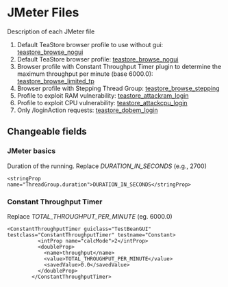 # JMeter Files #

Description of each JMeter file

1. Default TeaStore browser profile to use without gui: [teastore_browse_nogui](/examples/jmeter/teastore_browse_nogui.jmx) 
2. Default TeaStore browser profile: [teastore_browse_nogui](/examples/jmeter/teastore_browse.jmx)
3. Browser profile with Constant Throughput Timer plugin to determine the maximum throughput per minute (base 6000.0): [teastore_browse_limited_tp](/examples/jmeter/teastore_browse_limited_tp.jmx)
4. Browser profile with Stepping Thread Group: [teastore_browse_stepping](/examples/jmeter/teastore_browse_stepping.jmx)
5. Profile to exploit RAM vulnerability: [teastore_attackram_login](/examples/jmeter/teastore_attackram_login.jmx)
6. Profile to exploit CPU vulnerability: [teastore_attackcpu_login](/examples/jmeter/teastore_attackcpu_login.jmx)
7. Only /loginAction requests: [teastore_dobem_login](/examples/jmeter/teastore_dobem_login.jmx)



## Changeable fields ##

### JMeter basics ###

Duration of the running. 
Replace _DURATION_IN_SECONDS_ (e.g., 2700)
```
<stringProp name="ThreadGroup.duration">DURATION_IN_SECONDS</stringProp>
```

### Constant Throughput Timer ###

Replace _TOTAL_THROUGHPUT_PER_MINUTE_ (eg. 6000.0)
```
<ConstantThroughputTimer guiclass="TestBeanGUI" testclass="ConstantThroughputTimer" testname="Constant>
          <intProp name="calcMode">2</intProp>
          <doubleProp>
            <name>throughput</name>
            <value>TOTAL_THROUGHPUT_PER_MINUTE</value>
            <savedValue>0.0</savedValue>
          </doubleProp>
        </ConstantThroughputTimer>

```

